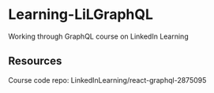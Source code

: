 # Learning-LiLGraphQL
Working through GraphQL course on LinkedIn Learning

## Resources
Course code repo: LinkedInLearning/react-graphql-2875095